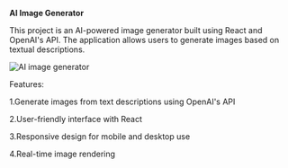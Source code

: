 **AI Image Generator**

This project is an AI-powered image generator built using React and OpenAI's API. The application allows users to generate images based on textual descriptions.

![AI image generator](https://github.com/user-attachments/assets/69905eac-0ef7-479b-8eff-22241c274662)


Features: 

1.Generate images from text descriptions using OpenAI's API 

2.User-friendly interface with React

3.Responsive design for mobile and desktop use

4.Real-time image rendering
